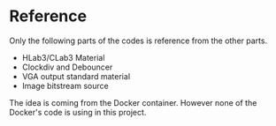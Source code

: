 # Reference

Only the following parts of the codes is reference from the other parts.

* HLab3/CLab3 Material
* Clockdiv and Debouncer
* VGA output standard material
* Image bitstream source

The idea is coming from the Docker container. However none of the Docker's code is using in this project.